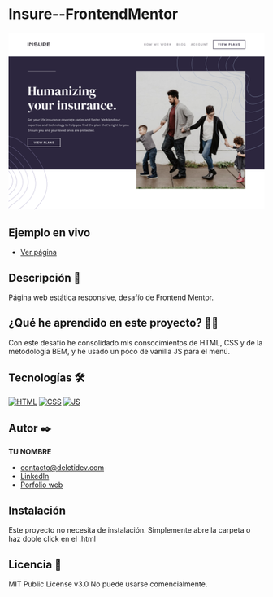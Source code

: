 # Insure--FrontendMentor

![Imagen del proyecto](assets/design/insure.jpg)

## Ejemplo en vivo

- [Ver página](https://deletidev.github.io/Insure--FrontendMentor/)


## Descripción 📑

Página web estática responsive, desafío de Frontend Mentor.

## ¿Qué he aprendido en este proyecto? 🙇🏻

Con este desafío he consolidado mis consocimientos de HTML, CSS y de la metodología BEM, y he usado un poco de vanilla JS para el menú.

## Tecnologías 🛠

<!-- Iconos sacados de: https://github.com/hendrasob/badges/blob/master/README.md y https://github.com/alexandresanlim/Badges4-README.md-Profile -->

[![HTML](https://img.shields.io/badge/HTML5-E34F26?style=for-the-badge&logo=html5&logoColor=white)](https://es.wikipedia.org/wiki/HTML5)
[![CSS](https://img.shields.io/badge/CSS3-1572B6?style=for-the-badge&logo=css3&logoColor=white)](https://es.wikipedia.org/wiki/CSS)
[![JS](https://img.shields.io/badge/JavaScript-F7DF1E?style=for-the-badge&logo=javascript&logoColor=black)](https://es.wikipedia.org/wiki/JavaScript)


## Autor ✒️

**TU NOMBRE**

- [contacto@deletidev.com](contacto@deletidev.com)
- [LinkedIn](https://www.linkedin.com/in/deletidev)
- [Porfolio web](https://deletidev.com/)

## Instalación

Este proyecto no necesita de instalación. Simplemente abre la carpeta o haz doble click en el .html

## Licencia 📄

MIT Public License v3.0
No puede usarse comencialmente.
